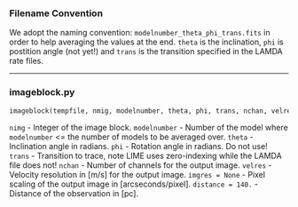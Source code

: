 ### Filename Convention

We adopt the naming convention: `modelnumber_theta_phi_trans.fits` in order to help averaging the values at the end. 
`theta` is the inclination,
`phi` is postition angle (not yet!) and `trans` is the transition specified in the LAMDA rate files.

---

### imageblock.py

```python
imageblock(tempfile, nmig, modelnumber, theta, phi, trans, nchan, velres, imgres=None, distance=140., pxls=128, unit=0)
```

`nimg` - Integer of the image block.
`modelnumber` - Number of the model where `modelnumber` <= the number of models to be averaged over.
`theta` - Inclination angle in radians.
`phi` - Rotation angle in radians. Do not use!
`trans` - Transition to trace, note LIME uses zero-indexing while the LAMDA file does not!
`nchan` - Number of channels for the output image.
`velres` - Velocity resolution in [m/s] for the output image.
`imgres = None` - Pixel scaling of the output image in [arcseconds/pixel].
`distance = 140.` - Distance of the observation in [pc].
